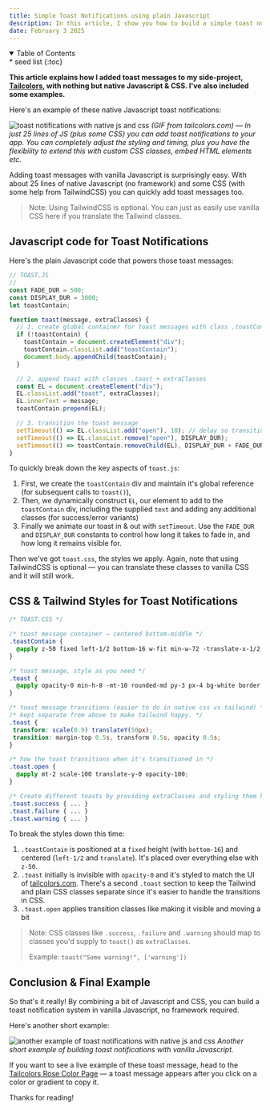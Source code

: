 ```yaml
---
title: Simple Toast Notifications using plain Javascript
description: In this article, I show you how to build a simple toast notification system using nothing but native Javascript and CSS. No framework is required to add these simple toast messages to your app or website!
date: February 3 2025
---
```


<details class='italic bg-stone-100 py-1 px-3 rounded-sm border border-stone-200' open><summary>Table of Contents</summary><aside markdown="1">
* seed list
{:toc}
</aside></details>

**This article explains how I added toast messages to my side-project, [Tailcolors](https://tailcolors.com), with nothing but native Javascript & CSS. I've also included some examples.**

Here's an example of these native Javascript toast notifications:

![toast notifications with native js and css](images/blog/native-js-toast-notifications/toast.gif) _(GIF from tailcolors.com) — In just 25 lines of JS (plus some CSS) you can add toast notifications to your app. You can completely adjust the styling and timing, plus you have the flexibility to extend this with custom CSS classes, embed HTML elements etc._

Adding toast messages with vanilla Javascript is surprisingly easy. With about 25 lines of native Javascript (no framework) and some CSS (with some help from TailwindCSS) you can quickly add toast messages too.

> Note: Using TailwindCSS is optional. You can just as easily use vanilla CSS here if you translate the Tailwind classes.

## Javascript code for Toast Notifications

Here's the plain Javascript code that powers those toast messages:

```javascript
// TOAST.JS
//
const FADE_DUR = 500;
const DISPLAY_DUR = 3000;
let toastContain;

function toast(message, extraClasses) {
  // 1. create global container for toast messages with class .toastContain
  if (!toastContain) {
    toastContain = document.createElement("div");
    toastContain.classList.add("toastContain");
    document.body.appendChild(toastContain);
  }

  // 2. append toast with classes .toast + extraClasses
  const EL = document.createElement("div");
  EL.classList.add("toast", extraClasses);
  EL.innerText = message;
  toastContain.prepend(EL);

  // 3. transition the toast message
  setTimeout(() => EL.classList.add("open"), 10); // delay so transitions apply
  setTimeout(() => EL.classList.remove("open"), DISPLAY_DUR);
  setTimeout(() => toastContain.removeChild(EL), DISPLAY_DUR + FADE_DUR);
}
```

To quickly break down the key aspects of `toast.js`:

1. First, we create the `toastContain` div and maintain it's global reference (for subsequent calls to `toast()`),
2. Then, we dynamically construct `EL`, our element to add to the `toastContain` div, including the supplied `text` and adding any additional classes (for success/error variants)
3. Finally we animate our toast in & out with `setTimeout`. Use the `FADE_DUR` and `DISPLAY_DUR` constants to control how long it takes to fade in, and how long it remains visible for.

Then we've got `toast.css`, the styles we apply. Again, note that using TailwindCSS is optional — you can translate these classes to vanilla CSS and it will still work.

## CSS & Tailwind Styles for Toast Notifications

```scss
/* TOAST.CSS */

/* toast message container — centered bottom-middle */
.toastContain {
  @apply z-50 fixed left-1/2 bottom-16 w-fit min-w-72 -translate-x-1/2;
}

/* toast message, style as you need */
.toast {
  @apply opacity-0 min-h-8 -mt-10 rounded-md py-3 px-4 bg-white border border-stone-200 text-center shadow-xs;
}

/* toast message transitions (easier to do in native css vs tailwind) */
/* kept separate from above to make tailwind happy. */
.toast {
 transform: scale(0.9) translateY(50px);
 transition: margin-top 0.5s, transform 0.5s, opacity 0.5s;
}

/* how the toast transitions when it's transitioned in */
.toast.open {
  @apply mt-2 scale-100 translate-y-0 opacity-100;
}

/* Create different toasts by providing extraClasses and styling them here. */
.toast.success { ... }
.toast.failure { ... }
.toast.warning { ... }
```

To break the styles down this time:

1. `.toastContain` is positioned at a `fixed` height (with `bottom-16`) and centered (`left-1/2` and `translate`). It's placed over everything else with `z-50`.
2. `.toast` initially is invisible with `opacity-0` and it's styled to match the UI of [tailcolors.com](https://tailcolors.com). There's a second `.toast` section to keep the Tailwind and plain CSS classes separate since it's easier to handle the transitions in CSS.
3. `.toast.open` applies transition classes like making it visible and moving a bit

> Note: CSS classes like `.success`, `.failure` and `.warning` should map to classes you'd supply to `toast()` as `extraClasses`.
>
> Example: `toast("Some warning!", ['warning'])`

## Conclusion & Final Example

So that's it really! By combining a bit of Javascript and CSS, you can build a toast notification system in vanilla Javascript, no framework required.

Here's another short example:

![another example of toast notifications with native js and css](images/blog/native-js-toast-notifications/toast2.gif) _Another short example of building toast notifications with vanilla Javascript._

If you want to see a live example of these toast message, head to the [Tailcolors Rose Color Page](https://tailcolors.com/rose) — a toast message appears after you click on a color or gradient to copy it.

Thanks for reading!
